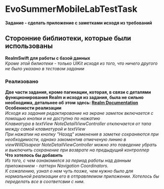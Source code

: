 # EvoSummerMobileLabTestTask
**Задание - сделать приложение с заметками исходя из требований**

## Сторонние библиотеки, которые были использованы
**RealmSwift для работы с базой данных**<br />
*Кроме этой билиотеки - только UIKit исходя из того, что ничего другого не было указано в тестовом задании*
### Реализовано

**Две части задания, кроме пагинации, которая, в связи с деталями функционирования Realm
и исходя из задания, была не сильно необходима, детальнее об этом здесь: [Realm Documentation](https://realm.io/docs/swift/latest/#limiting-results)**
<br />**Особенности реализации**<br />
*Исходя из задания редактирование на экране заметок включается с помощью кнопки и не доступно по нажатию<br />
Клавиатура в textView NoteDetailViewController отключается от тапа между самой клавиатурой и textView<br />
При нажатии на кнопку "Назад" изменения в заметке сохраняются при необходимости, однако закоментив отмеченую линию в<br />
viewWillDisapear NoteDetailViewController можно это поведение убрать и выключить сохранение при возврате на предыдущий контроллер*
<br />**Что хотелось бы добавить**<br />
*Из того, с чем ознакомился за период работы над данным приложением - паттерн Navigation Coordinators.<br />
К сожалению, узнал о нем чуть позже, чем нужно было для нормальной реализации его в отправляемом приложении.
Хотелось бы переделать все в соответсвии с ним.*
